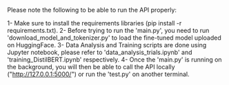 Please note the following to be able to run the API properly:

1- Make sure to install the requirements libraries (pip install -r requirements.txt).
2- Before trying to run the 'main.py', you need to run 'download_model_and_tokenizer.py' to load the fine-tuned model uploaded on HuggingFace.
3- Data Analysis and Training scripts are done using Jupyter notebook, please refer to 'data_analysis_trials.ipynb' and 'training_DistilBERT.ipynb' respectively.
4- Once the 'main.py' is running on the background, you will then be able to call the API locally ("http://127.0.0.1:5000/") or run the 'test.py' on another terminal.
